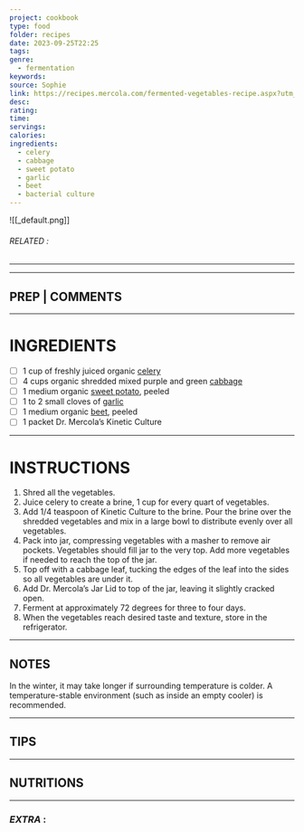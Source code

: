 ```yaml
---
project: cookbook
type: food
folder: recipes
date: 2023-09-25T22:25
tags: 
genre:
  - fermentation
keywords: 
source: Sophie
link: https://recipes.mercola.com/fermented-vegetables-recipe.aspx?utm_source=prnl&utm_medium=email&utm_content=art2&utm_campaign=20170820Z1_UCM&et_cid=DM155677&et_rid=19922221
desc: 
rating: 
time: 
servings: 
calories: 
ingredients:
  - celery
  - cabbage
  - sweet potato
  - garlic
  - beet
  - bacterial culture
---
```


![[_default.png]]
###### *RELATED* : 
---


---
## PREP | COMMENTS



---
# INGREDIENTS

- [ ] 1 cup of freshly juiced organic [celery](http://foodfacts.mercola.com/celery.html)
- [ ] 4 cups organic shredded mixed purple and green [cabbage](http://foodfacts.mercola.com/cabbage.html)
- [ ] 1 medium organic [sweet potato](http://articles.mercola.com/sweet-potato.aspx), peeled
- [ ] 1 to 2 small cloves of [garlic](http://foodfacts.mercola.com/garlic.html)
- [ ] 1 medium organic [beet](http://foodfacts.mercola.com/beets.html), peeled
- [ ] 1 packet Dr. Mercola’s Kinetic Culture

---
# INSTRUCTIONS

1. Shred all the vegetables.
2. Juice celery to create a brine, 1 cup for every quart of vegetables.
3. Add 1/4 teaspoon of Kinetic Culture to the brine. Pour the brine over the shredded vegetables and mix in a large bowl to distribute evenly over all vegetables.
4. Pack into jar, compressing vegetables with a masher to remove air pockets. Vegetables should fill jar to the very top. Add more vegetables if needed to reach the top of the jar.
5. Top off with a cabbage leaf, tucking the edges of the leaf into the sides so all vegetables are under it.
6. Add Dr. Mercola’s Jar Lid to top of the jar, leaving it slightly cracked open.
7. Ferment at approximately 72 degrees for three to four days.
8. When the vegetables reach desired taste and texture, store in the refrigerator.

---
## NOTES

In the winter, it may take longer if surrounding temperature is colder. A temperature-stable environment (such as inside an empty cooler) is recommended.

---
## TIPS



---
## NUTRITIONS



---
### *EXTRA* :



